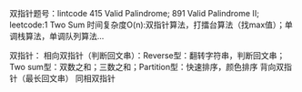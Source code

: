 双指针题号：lintcode 415 Valid Palindrome; 891 Valid Palindrome II; leetcode:1 Two Sum
时间复杂度O(n):双指针算法，打擂台算法（找max值）；单调栈算法，单调队列算法...

双指针：
相向双指针（判断回文串）：Reverse型：翻转字符串，判断回文串； Two sum型：双数之和；三数之和；Partition型：快速排序，颜色排序
背向双指针（最长回文串）
同相双指针
